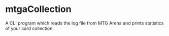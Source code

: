 # mtgaCollection
A CLI program which reads the log file from MTG Arena and prints statistics of your card collection.
